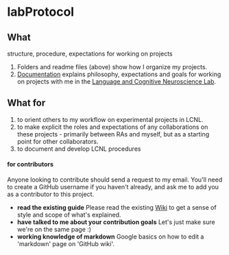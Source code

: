 # labProtocol
## What
structure, procedure, expectations for working on projects
1. Folders and readme files (above) show how I organize my projects.
2. [Documentation](../../wiki) explains philosophy, expectations and goals for working on projects with me in the [Language and Cognitive Neuroscience Lab](http://lcnl.wisc.edu).

## What for
1. to orient others to my workflow on experimental projects in LCNL. 
2. to make explicit the roles and expectations of any collaborations on these projects - primarily between RAs and myself, but as a starting point for other collaborators. 
3. to document and develop LCNL procedures

#### for contributors
Anyone looking to contribute should send a request to my email. You'll need to create a GitHub username if you haven't already, and ask me to add you as a contributor to this project.
* **read the existing guide** Please read the existing [Wiki](../../wiki) to get a sense of style and scope of what's explained.
* **have talked to me about your contribution goals** Let's just make sure we're on the same page :)
* **working knowledge of markdown** Google basics on how to edit a 'markdown' page on 'GitHub wiki'.
